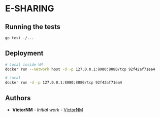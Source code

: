 # E-SHARING

[//]: <> (## Getting Started)

[//]: <> (### Prerequisites)

[//]: <> (### Installing)

## Running the tests

```bash
go test ./...
```

[//]: <> (### Break down into end to end tests)

[//]: <> (### And coding style tests)

## Deployment

```bash
# Local inside VM
docker run --network host -d -p 127.0.0.1:8080:8080/tcp 92f42af71ea4

# Local
docker run -d -p 127.0.0.1:8080:8080/tcp 92f42af71ea4
```

[//]: <> (## Built With)

[//]: <> (## Contributing)

[//]: <> (## Versioning)

## Authors

* **VictorNM** - *Initial work* - [VictorNM](https://github.com/VictorNM)

[//]: <> (## License)

[//]: <> (## Acknowledgments)
